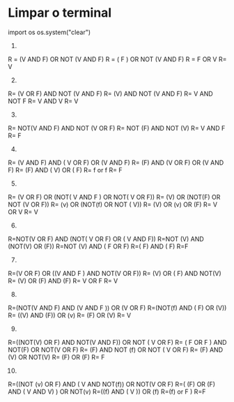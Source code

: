 # Limpar o terminal
import os 
os.system("clear")

1.
R = (V AND F) OR NOT (V AND F)
R = ( F )  OR NOT (V AND F)
R =   F OR V 
R= V

2.
R= (V OR F) AND NOT (V AND F)
R=   (V) AND NOT (V AND F)
R=  V AND NOT F
R= V AND V 
R= V

3.
R= NOT(V AND F) AND NOT (V OR F)
R= NOT (F) AND NOT (V)
R= V AND F
R= F

4. 
R= (V AND F) AND ( V OR F) OR (V AND F)
R=   (F)  AND (V OR F) OR (V AND F)
R=    (F) AND ( V) OR ( F)
R=  f or f 
R= F

5.
R= (V OR F) OR (NOT( V AND F ) OR NOT( V OR F))
R=   (V) OR (NOT(F) OR NOT (V OR F))
R=    (v) OR (NOT(f) OR NOT ( V))
R=   (V) OR  (v) OR (F)
R=   V OR V
R= V

6.
R=NOT(V OR F) AND (NOT( V OR F) OR ( V AND F))
R=NOT (V) AND (NOT(V) OR (F))
R=NOT (V) AND ( F OR F)
R=( F) AND ( F)
R=F

7.
R=(V OR F) OR ((V AND F ) AND NOT(V OR F))
R=  (V) OR ( F) AND NOT(V)
R=    (V) OR (F) AND (F)
R=   V OR F 
R= V 

8.
R=(NOT(V AND F) AND (V AND F )) OR (V OR F)
R=(NOT(f) AND ( F) OR (V))
R= ((V) AND (F)) OR (v)
R= (F) OR (V)
R= V

9.
R=((NOT(V) OR F) AND NOT(V AND F)) OR NOT ( V OR F)
R= ( F OR F ) AND NOT(F) OR NOT(V OR F)
R= (F) AND NOT (f) OR NOT ( V OR F)
R= (F) AND (V) OR NOT(V)
R= (F) OR (F)
R= F

10.
R=((NOT (v) OR F) AND ( V AND NOT(f)) OR NOT(V OR F)
R=( (F) OR (F) AND ( V AND V) ) OR NOT(v)
R=((f) AND ( V )) OR (f)
R=(f) or F )
R=F




     
    

